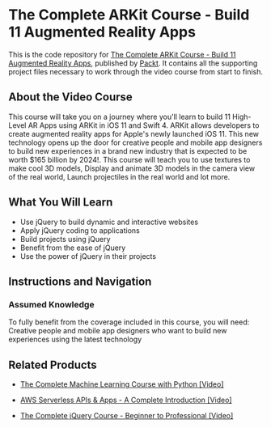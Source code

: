 


# The Complete ARKit Course - Build 11 Augmented Reality Apps
This is the code repository for [The Complete ARKit Course - Build 11 Augmented Reality Apps](https://www.packtpub.com/web-development/complete-jquery-course-beginner-professional-video?utm_source=github&utm_medium=repository&utm_campaign=9781789612837), published by [Packt](https://www.packtpub.com/?utm_source=github). It contains all the supporting project files necessary to work through the video course from start to finish.
## About the Video Course
This course will take you on a journey where you'll learn to build 11 High-Level AR Apps using ARKit in iOS 11 and Swift 4. ARKit allows developers to create augmented reality apps for Apple's newly launched iOS 11. This new technology opens up the door for creative people and mobile app designers to build new experiences in a brand new industry that is expected to be worth $165 billion by 2024!. This course will teach you to use textures to make cool 3D models, Display and animate 3D models in the camera view of the real world, Launch projectiles in the real world and lot more.

<H2>What You Will Learn</H2>
<DIV class=book-info-will-learn-text>
<UL>
<LI>Use jQuery to build dynamic and interactive websites 
<LI>Apply jQuery coding to applications 
<LI>Build projects using jQuery 
<LI>Benefit from the ease of jQuery 
<LI>Use the power of jQuery in their projects </LI></UL></DIV>

## Instructions and Navigation
### Assumed Knowledge
To fully benefit from the coverage included in this course, you will need:<br/>
Creative people and mobile app designers who want to build new experiences using the latest technology

## Related Products
* [The Complete Machine Learning Course with Python [Video]](https://www.packtpub.com/application-development/complete-machine-learning-course-python-video?utm_source=github&utm_medium=repository&utm_campaign=9781789953725)

* [AWS Serverless APIs & Apps - A Complete Introduction [Video]](https://www.packtpub.com/virtualization-and-cloud/aws-serverless-apis-apps-complete-introduction-video?utm_source=github&utm_medium=repository&utm_campaign=9781789954340)

* [The Complete jQuery Course - Beginner to Professional [Video]](https://www.packtpub.com/web-development/complete-jquery-course-beginner-professional-video?utm_source=github&utm_medium=repository&utm_campaign=9781789612837)

